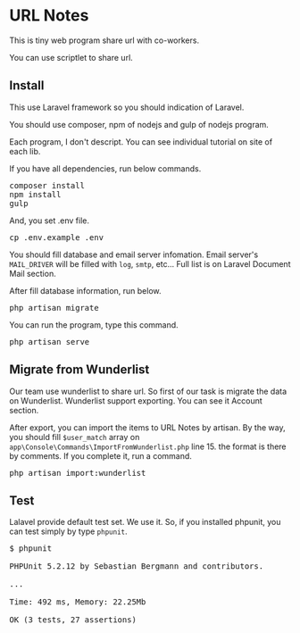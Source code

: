 # URL Notes

This is tiny web program share url with co-workers.

You can use scriptlet to share url.

## Install

This use Laravel framework so you should indication of Laravel.

You should use composer, npm of nodejs and gulp of nodejs program.

Each program, I don't descript. You can see individual tutorial on site of each lib.

If you have all dependencies, run below commands.

<pre>
composer install
npm install
gulp
</pre>

And, you set .env file.

<pre>
cp .env.example .env
</pre>

You should fill database and email server infomation. Email server's `MAIL_DRIVER` will be filled with `log`, `smtp`, etc... Full list is on Laravel Document Mail section.

After fill database information, run below.

<pre>
php artisan migrate
</pre>

You can run the program, type this command.

<pre>
php artisan serve
</pre>


## Migrate from Wunderlist

Our team use wunderlist to share url. So first of our task is migrate the data on Wunderlist. Wunderlist support exporting. You can see it Account section.

After export, you can import the items to URL Notes by artisan. By the way, you should fill `$user_match` array on `app\Console\Commands\ImportFromWunderlist.php` line 15. the format is there by comments. If you complete it, run a command.

<pre>
php artisan import:wunderlist
</pre>


## Test

Lalavel provide default test set. We use it. So, if you installed phpunit, you can test simply by type `phpunit`.

<pre>
$ phpunit

PHPUnit 5.2.12 by Sebastian Bergmann and contributors.

...                                                                3 / 3 (100%)

Time: 492 ms, Memory: 22.25Mb

OK (3 tests, 27 assertions)
</pre>

